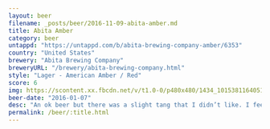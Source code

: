 ```yaml
---
layout: beer
filename: _posts/beer/2016-11-09-abita-amber.md
title: Abita Amber
category: beer
untappd: "https://untappd.com/b/abita-brewing-company-amber/6353"
country: "United States"
brewery: "Abita Brewing Company"
breweryURL: "/brewery/abita-brewing-company.html"
style: "Lager - American Amber / Red"
score: 6
img: https://scontent.xx.fbcdn.net/v/t1.0-0/p480x480/1434_10153811640518745_1774691229893967268_n.jpg?oh=747c34ff3fad114537bf18c7b2172a5c&oe=596D5BEF
beer-date: "2016-01-07"
desc: "An ok beer but there was a slight tang that I didn’t like. I feel like this brewery has so much more to offer"
permalink: /beer/:title.html
---
```

